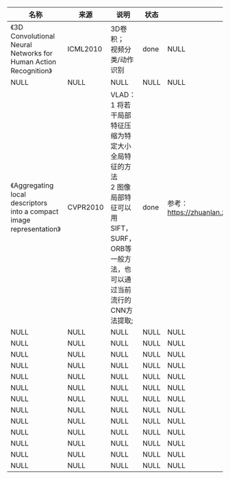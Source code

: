 |名称  |  来源   | 说明  |状态   | 备注  |
|  ----  | ----  |----  | ----  |----  |
| 《3D Convolutional Neural Networks for Human Action Recognition》  | ICML2010 |3D卷积；<br/>视频分类/动作识别 |done |NULL |
| NULL  | NULL |NULL |NULL |NULL |
| 《Aggregating local descriptors into a compact image representation》| CVPR2010|VLAD：<br/>1 将若干局部特征压缩为特定大小全局特征的方法 <br/>2 图像局部特征可以用SIFT，SURF，ORB等一般方法，也可以通过当前流行的CNN方法提取;|done|参考：https://zhuanlan.zhihu.com/p/96718053| | 《NetVLAD: CNN architecture for weakly supervised place recognition》| CVPR2016|NetVLAD: <br/>1 VLAD改进版，参数可以进行端到端训练获得；<br/>2 loss从地点分类任务获得；|done|参考：<br/>https://zhuanlan.zhihu.com/p/96718053 <br/>https://zhuanlan.zhihu.com/p/52936876 | | 《NeXtVLAD: An Efficient Neural Network to Aggregate Frame-level Features for Large-scale Video Classification》| ECCV2018|NeXtVLAD：<br/>1 NetVLAD升级版；<br/>2 参数减少，效果不减；<br/>3 应用在视频分类场景（更好的体现参数减少的必要性？）|done|参考：https://zhuanlan.zhihu.com/p/96718053|
| NULL  | NULL |NULL |NULL |NULL |
| NULL  | NULL |NULL |NULL |NULL |
| NULL  | NULL |NULL |NULL |NULL |
| NULL  | NULL |NULL |NULL |NULL |
| NULL  | NULL |NULL |NULL |NULL |
| NULL  | NULL |NULL |NULL |NULL |
| NULL  | NULL |NULL |NULL |NULL |
| NULL  | NULL |NULL |NULL |NULL |
| NULL  | NULL |NULL |NULL |NULL |
| NULL  | NULL |NULL |NULL |NULL |
| NULL  | NULL |NULL |NULL |NULL |
| NULL  | NULL |NULL |NULL |NULL |
| NULL  | NULL |NULL |NULL |NULL |
